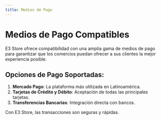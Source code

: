 ```yaml
---
title: Medios de Pago
---
```


# Medios de Pago Compatibles

E3 Store ofrece compatibilidad con una amplia gama de medios de pago para garantizar que los comercios puedan ofrecer a sus clientes la mejor experiencia posible.

## Opciones de Pago Soportadas:
1. **Mercado Pago**: La plataforma más utilizada en Latinoamérica.
2. **Tarjetas de Crédito y Débito**: Aceptación de todas las principales tarjetas.
3. **Transferencias Bancarias**: Integración directa con bancos.

Con E3 Store, las transacciones son seguras y rápidas.

